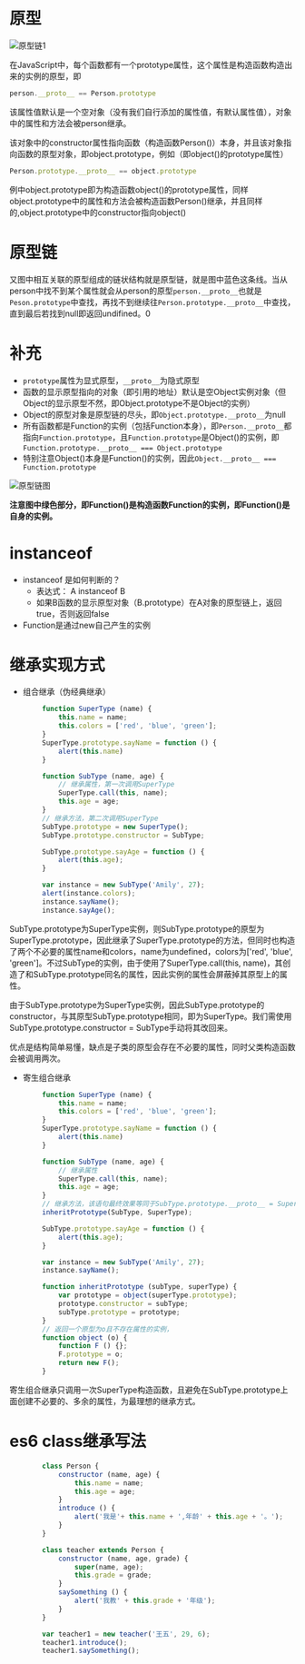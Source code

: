# 原型

![原型链1](image/JS/原型链1.webp)

​	在JavaScript中，每个函数都有一个prototype属性，这个属性是构造函数构造出来的实例的原型，即

````javascript
person.__proto__ == Person.prototype
````

该属性值默认是一个空对象（没有我们自行添加的属性值，有默认属性值），对象中的属性和方法会被person继承。

该对象中的constructor属性指向函数（构造函数Person()）本身，并且该对象指向函数的原型对象，即object.prototype，例如（即object()的prototype属性）

````javascript
Person.prototype.__proto__ == object.prototype
````

例中object.prototype即为构造函数object()的prototype属性，同样object.prototype中的属性和方法会被构造函数Person()继承，并且同样的,object.prototype中的constructor指向object()

# 原型链

​	又图中相互关联的原型组成的链状结构就是原型链，就是图中蓝色这条线。当从person中找不到某个属性就会从person的原型``person.__proto__``也就是``Peson.prototype``中查找，再找不到继续往``Person.prototype.__proto__``中查找，直到最后若找到null即返回undifined。0

# 补充 

* `prototype`属性为显式原型，`__proto__`为隐式原型
* 函数的显示原型指向的对象（即引用的地址）默认是空Object实例对象（但Object的显示原型不然，即Object.prototype不是Object的实例）
* Object的原型对象是原型链的尽头，即`Object.prototype.__proto__`为null
* 所有函数都是Function的实例（包括Function本身），即`Person.__proto__`都指向`Function.prototype`，且`Function.prototype`是Object()的实例，即`Function.prototype.__proto__ === Object.prototype`
* 特别注意Object()本身是Function()的实例，因此`Object.__proto__ === Function.prototype`

![原型链图](image/JS/原型链图.png)

**注意图中绿色部分，即Function()是构造函数Function的实例，即Function()是自身的实例。**

# instanceof

* instanceof 是如何判断的？
  * 表达式： A instanceof B
  * 如果B函数的显示原型对象（B.prototype）在A对象的原型链上，返回true，否则返回false 
* Function是通过new自己产生的实例

# 继承实现方式

* 组合继承（伪经典继承）

```js
        function SuperType (name) {
            this.name = name;
            this.colors = ['red', 'blue', 'green'];
        }
        SuperType.prototype.sayName = function () {
            alert(this.name)
        }

        function SubType (name, age) {
            // 继承属性，第一次调用SuperType
            SuperType.call(this, name);
            this.age = age;
        }
        // 继承方法，第二次调用SuperType
        SubType.prototype = new SuperType();
        SubType.prototype.constructor = SubType;

        SubType.prototype.sayAge = function () {
            alert(this.age);
        }

        var instance = new SubType('Amily', 27);
        alert(instance.colors);
        instance.sayName();
        instance.sayAge();
```

SubType.prototype为SuperType实例，则SubType.prototype的原型为SuperType.prototype，因此继承了SuperType.prototype的方法，但同时也构造了两个不必要的属性name和colors，name为undefined，colors为['red', 'blue', 'green']。不过SubType的实例，由于使用了SuperType.call(this, name)，其创造了和SubType.prototype同名的属性，因此实例的属性会屏蔽掉其原型上的属性。

由于SubType.prototype为SuperType实例，因此SubType.prototype的constructor，与其原型SubType.prototype相同，即为SuperType。我们需使用SubType.prototype.constructor = SubType手动将其改回来。

优点是结构简单易懂，缺点是子类的原型会存在不必要的属性，同时父类构造函数会被调用两次。

+ 寄生组合继承

```js
        function SuperType (name) {
            this.name = name;
            this.colors = ['red', 'blue', 'green'];
        }
        SuperType.prototype.sayName = function () {
            alert(this.name)
        }

        function SubType (name, age) {
            // 继承属性
            SuperType.call(this, name);
            this.age = age;
        }
		// 继承方法，该语句最终效果等同于SubType.prototype.__proto__ = SuperType.prototype，但__proto__属性不是每个浏览器都可以访问，存在兼容问题
        inheritPrototype(SubType, SuperType);

        SubType.prototype.sayAge = function () {
            alert(this.age);
        }

        var instance = new SubType('Amily', 27);
        instance.sayName();

        function inheritPrototype (subType, superType) {
            var prototype = object(superType.prototype);
            prototype.constructor = subType;
            subType.prototype = prototype;
        }
		// 返回一个原型为o且不存在属性的实例，
        function object (o) {
            function F () {};
            F.prototype = o;
            return new F();
        }
```

寄生组合继承只调用一次SuperType构造函数，且避免在SubType.prototype上面创建不必要的、多余的属性，为最理想的继承方式。

# es6 class继承写法

```js
        class Person {
            constructor (name, age) {
                this.name = name;
                this.age = age;
            }
            introduce () {
                alert('我是'+ this.name + ',年龄' + this.age + '。');
            }
        }

        class teacher extends Person {
            constructor (name, age, grade) {
                super(name, age);
                this.grade = grade;
            }
            saySomething () {
                alert('我教' + this.grade + '年级');
            }
        }

        var teacher1 = new teacher('王五', 29, 6);
        teacher1.introduce();
        teacher1.saySomething();
```

